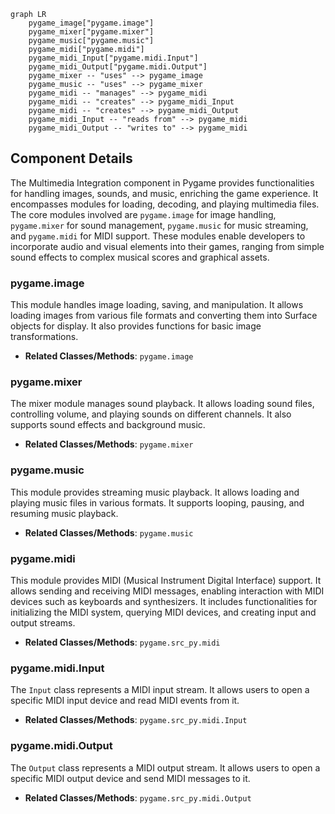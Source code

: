 ```mermaid
graph LR
    pygame_image["pygame.image"]
    pygame_mixer["pygame.mixer"]
    pygame_music["pygame.music"]
    pygame_midi["pygame.midi"]
    pygame_midi_Input["pygame.midi.Input"]
    pygame_midi_Output["pygame.midi.Output"]
    pygame_mixer -- "uses" --> pygame_image
    pygame_music -- "uses" --> pygame_mixer
    pygame_midi -- "manages" --> pygame_midi
    pygame_midi -- "creates" --> pygame_midi_Input
    pygame_midi -- "creates" --> pygame_midi_Output
    pygame_midi_Input -- "reads from" --> pygame_midi
    pygame_midi_Output -- "writes to" --> pygame_midi
```

## Component Details

The Multimedia Integration component in Pygame provides functionalities for handling images, sounds, and music, enriching the game experience. It encompasses modules for loading, decoding, and playing multimedia files. The core modules involved are `pygame.image` for image handling, `pygame.mixer` for sound management, `pygame.music` for music streaming, and `pygame.midi` for MIDI support. These modules enable developers to incorporate audio and visual elements into their games, ranging from simple sound effects to complex musical scores and graphical assets.

### pygame.image
This module handles image loading, saving, and manipulation. It allows loading images from various file formats and converting them into Surface objects for display. It also provides functions for basic image transformations.
- **Related Classes/Methods**: `pygame.image`

### pygame.mixer
The mixer module manages sound playback. It allows loading sound files, controlling volume, and playing sounds on different channels. It also supports sound effects and background music.
- **Related Classes/Methods**: `pygame.mixer`

### pygame.music
This module provides streaming music playback. It allows loading and playing music files in various formats. It supports looping, pausing, and resuming music playback.
- **Related Classes/Methods**: `pygame.music`

### pygame.midi
This module provides MIDI (Musical Instrument Digital Interface) support. It allows sending and receiving MIDI messages, enabling interaction with MIDI devices such as keyboards and synthesizers. It includes functionalities for initializing the MIDI system, querying MIDI devices, and creating input and output streams.
- **Related Classes/Methods**: `pygame.src_py.midi`

### pygame.midi.Input
The `Input` class represents a MIDI input stream. It allows users to open a specific MIDI input device and read MIDI events from it.
- **Related Classes/Methods**: `pygame.src_py.midi.Input`

### pygame.midi.Output
The `Output` class represents a MIDI output stream. It allows users to open a specific MIDI output device and send MIDI messages to it.
- **Related Classes/Methods**: `pygame.src_py.midi.Output`
